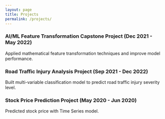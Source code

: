 ```yaml
---
layout: page
title: Projects
permalink: /projects/
---
```


### **AI/ML Feature Transformation Capstone Project (Dec 2021 - May 2022)**
Applied mathematical feature transformation techniques and improve model performance.

### **Road Traffic Injury Analysis Project (Sep 2021 - Dec 2022)**
Built multi-variable classification model to predict road traffic injury severity level.

### **Stock Price Prediction Project (May 2020 - Jun 2020)**
Predicted stock price with Time Series model.


[jekyll-organization]: https://github.com/jekyll
